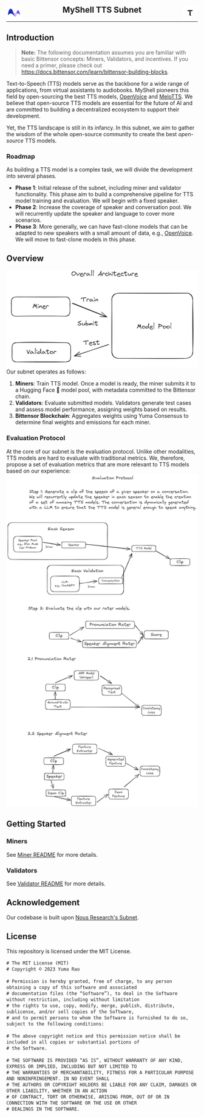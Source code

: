 <div align="center">

<a href="https://myshell.ai/"><img src="./docs/myshelllogo.png" alt="MyShell" width="40"  align="left"/></a><a href="https://bittensor.com/"><img src="./docs/taologo.png" alt="Bittensor" width="40"  align="right"/></a>
<div  align="center"><h2>MyShell TTS Subnet</h2></div>
</div>

---

## Introduction

> **Note:** The following documentation assumes you are familiar with basic Bittensor concepts: Miners, Validators, and incentives. If you need a primer, please check out https://docs.bittensor.com/learn/bittensor-building-blocks.

Text-to-Speech (TTS) models serve as the backbone for a wide range of applications, from virtual assistants to audiobooks. MyShell pioneers this field by open-sourcing the best TTS models, [OpenVoice](https://github.com/myshell-ai/OpenVoice) and [MeloTTS](https://github.com/myshell-ai/MeloTTS). We believe that open-source TTS models are essential for the future of AI and are committed to building a decentralized ecosystem to support their development.

Yet, the TTS landscape is still in its infancy. In this subnet, we aim to gather the wisdom of the whole open-source community to create the best *open-source* TTS models.

### Roadmap
As building a TTS model is a complex task, we will divide the development into several phases.

- **Phase 1**: Initial release of the subnet, including miner and validator functionality. This phase aim to build a comprehensive pipeline for TTS model training and evaluation. We will begin with a fixed speaker.
- **Phase 2**: Increase the coverage of speaker and conversation pool. We will recurrently update the speaker and language to cover more scenarios.
- **Phase 3**: More generally, we can have fast-clone models that can be adapted to new speakers with a small amount of data, e.g., [OpenVoice](https://github.com/myshell-ai/OpenVoice). We will move to fast-clone models in this phase.

## Overview
![architecture](docs/tts_subnet.png)
Our subnet operates as follows:

1. **Miners**: Train TTS model. Once a model is ready, the miner submits it to a Hugging Face 🤗 model pool, with metadata committed to the Bittensor chain.
2. **Validators**: Evaluate submitted models. Validators generate test cases and assess model performance, assigning weights based on results.
3. **Bittensor Blockchain**: Aggregates weights using Yuma Consensus to determine final weights and emissions for each miner.
### Evaluation Protocol
At the core of our subnet is the evaluation protocol. Unlike other modalities, TTS models are hard to evaluate with traditional metrics. We, therefore, propose a set of evaluation metrics that are more relevant to TTS models based on our experience:
![evaluation](docs/eval_protocol.png)

## Getting Started
### Miners
See [Miner README](./docs/miner.md) for more details.
### Validators
See [Validator README](./docs/validator.md) for more details.

## Acknowledgement
Our codebase is built upon [Nous Research's Subnet](https://github.com/NousResearch/finetuning-subnet).

## License
This repository is licensed under the MIT License.
```text
# The MIT License (MIT)
# Copyright © 2023 Yuma Rao

# Permission is hereby granted, free of charge, to any person obtaining a copy of this software and associated
# documentation files (the “Software”), to deal in the Software without restriction, including without limitation
# the rights to use, copy, modify, merge, publish, distribute, sublicense, and/or sell copies of the Software,
# and to permit persons to whom the Software is furnished to do so, subject to the following conditions:

# The above copyright notice and this permission notice shall be included in all copies or substantial portions of
# the Software.

# THE SOFTWARE IS PROVIDED “AS IS”, WITHOUT WARRANTY OF ANY KIND, EXPRESS OR IMPLIED, INCLUDING BUT NOT LIMITED TO
# THE WARRANTIES OF MERCHANTABILITY, FITNESS FOR A PARTICULAR PURPOSE AND NONINFRINGEMENT. IN NO EVENT SHALL
# THE AUTHORS OR COPYRIGHT HOLDERS BE LIABLE FOR ANY CLAIM, DAMAGES OR OTHER LIABILITY, WHETHER IN AN ACTION
# OF CONTRACT, TORT OR OTHERWISE, ARISING FROM, OUT OF OR IN CONNECTION WITH THE SOFTWARE OR THE USE OR OTHER
# DEALINGS IN THE SOFTWARE.
```
